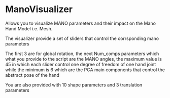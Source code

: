 # ManoVisualizer

Allows you to visualize MANO parameters and their impact on the Mano Hand Model i.e. Mesh.

The visualizer provide a set of sliders that control the corrsponding mano parameters

The first 3 are for global rotation, the next Num_comps parameters which what you provide to the script are the MANO angles, the maximum value is 45 in which each slider control one degree of freedom of one hand joint while the minimum is 6 which are the PCA main components that control the abstract pose of the hand

You are also provided with 10 shape parameters and 3 translation parameters

